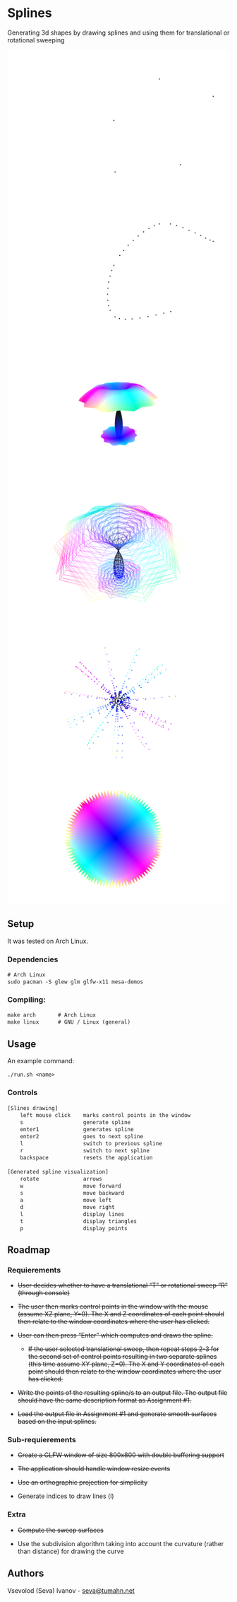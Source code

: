 # Splines

Generating 3d shapes by drawing splines and using them for translational or rotational sweeping

![](images/rotational_umbrella-1.png)
![](images/rotational_umbrella-2.png)
![](images/rotational_umbrella-3.png)
![](images/rotational_umbrella-4.png)
![](images/rotational_umbrella-5.png)
![](images/rotational_sharp_bowl-1.png)

## Setup

It was tested on Arch Linux.

### Dependencies

    # Arch Linux
    sudo pacman -S glew glm glfw-x11 mesa-demos

### Compiling:

    make arch       # Arch Linux
    make linux      # GNU / Linux (general)

## Usage

An example command:

    ./run.sh <name>

### Controls

    [Slines drawing]
        left mouse click    marks control points in the window
        s                   generate spline
        enter1              generates spline
        enter2              goes to next spline
        l                   switch to previous spline
        r                   switch to next spline
        backspace           resets the application

    [Generated spline visualization]
        rotate              arrows
        w                   move forward
        s                   move backward
        a                   move left
        d                   move right
        l                   display lines
        t                   display triangles
        p                   display points


## Roadmap

### Requierements

* ~~User decides whether to have a translational “T” or rotational sweep “R” (through console)~~

* ~~The user then marks control points in the window with the mouse (assume XZ plane, Y=0). The X and Z coordinates of each point should then relate to the window coordinates where the user has clicked.~~

* ~~User can then press “Enter” which computes and draws the spline.~~
    
    * ~~If the user selected translational sweep, then repeat steps 2-3 for the second set of control points resulting in two separate splines (this time assume XY plane, Z=0). The X and Y coordinates of each point should then relate to the window coordinates where the user has clicked.~~

* ~~Write the points of the resulting spline/s to an output file. The output file should have the same description format as Assignment #1.~~

* ~~Load the output file in Assignment #1 and generate smooth surfaces based on the input splines.~~

### Sub-requierements

* ~~Create a GLFW window of size 800x800 with double buffering support~~

* ~~The application should handle window resize events~~

* ~~Use an orthographic projection for simplicity~~

* Generate indices to draw lines (l)

### Extra

* ~~Compute the sweep surfaces~~

* Use the subdivision algorithm taking into account the curvature (rather than distance) for drawing the curve


## Authors

Vsevolod (Seva) Ivanov - seva@tumahn.net
